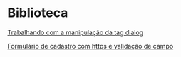 # Biblioteca


 <a href="https://jlfullstack.github.io/Biblioteca/animations-library/index.html" target="_blank">Trabalhando com a manipulação da tag dialog</a>

  <a href="https://jlfullstack.github.io/Biblioteca/formulario-com-https-e-validacao/form.html" target="_blank">Formulário de cadastro com https e validação de campo</a>
